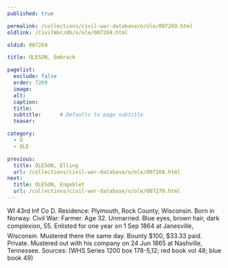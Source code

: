 ```yaml
---
published: true

permalink: /collections/civil-war-database/o/ole/007269.html
oldlink: /CivilWar/db/o/ole/007269.html

oldid: 007269

title: OLESON, Embrack

pagelist:
  exclude: false
  order: 7269
  image: 
  alt:
  caption:
  title:
  subtitle:      # Defaults to page subtitle
  teaser:

category: 
  - O 
  - OLE

previous:
  title: OLESON, Elling
  url: /collections/civil-war-database/o/ole/007268.html  
next:
  title: OLESON, Engeblet
  url: /collections/civil-war-database/o/ole/007270.html   
---
```

WI 43rd Inf Co D. Residence: Plymouth, Rock County, Wisconsin. Born in Norway. Civil War: Farmer. Age 32. Unmarried. Blue eyes, brown hair, dark complexion, 5&#146;5&#148;. Enlisted for one year on 1 Sep 1864 at Janesville, Wisconsin. Mustered there the same day. Bounty $100, $33.33 paid. Private. Mustered out with his company on 24 Jun 1865 at Nashville, Tennessee. Sources: (WHS Series 1200 box 178-5,12; red book vol 48; blue book 49)